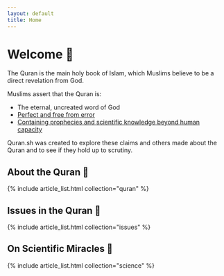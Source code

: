 ```yaml
---
layout: default
title: Home
---
```


# Welcome 🎉

The Quran is the main holy book of Islam, which Muslims believe to be a direct revelation from God.

Muslims assert that the Quran is:
- The eternal, uncreated word of God
- [Perfect and free from error](/issues)
- [Containing prophecies and scientific knowledge beyond human capacity](/science)

Quran.sh was created to explore these claims and others made about the Quran and to see if they hold up to scrutiny.

## About the Quran 📖

{% include article_list.html collection="quran" %}

## Issues in the Quran 🧐

{% include article_list.html collection="issues" %}

## On Scientific Miracles 🧪

{% include article_list.html collection="science" %}

